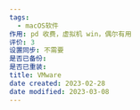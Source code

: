 ```yaml
---
tags:
  - macOS软件
作用: pd 收费，虚拟机 win，偶尔有用
评价: 3
设置同步: 不需要
是否已备份:
是否已重装:
title: VMware
date created: 2023-02-28
date modified: 2023-03-08
---
```

